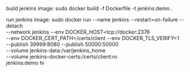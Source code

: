 build jenkins image:
sudo docker build -f Dockerfile -t jenkins:demo .

run jenkins image:
sudo docker run --name jenkins --restart=on-failure --detach \
 --network jenkins --env DOCKER_HOST=tcp://docker:2376 \
 --env DOCKER_CERT_PATH=/certs/client --env DOCKER_TLS_VERIFY=1 \
 --publish 39999:8080 --publish 50000:50000 \
 --volume jenkins-data:/var/jenkins_home \
 --volume jenkins-docker-certs:/certs/client:ro \
 jenkins:demo
 hi
